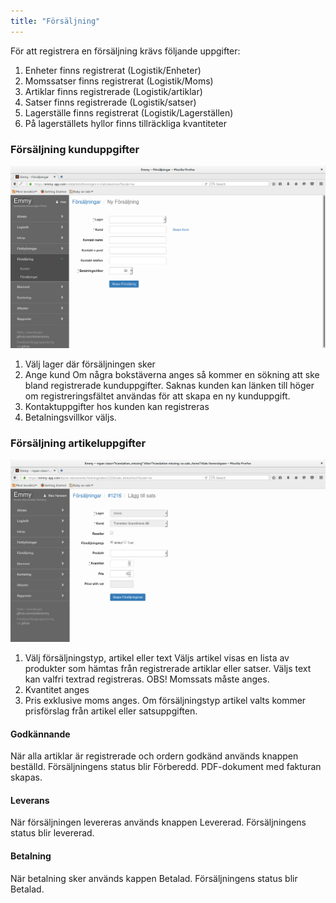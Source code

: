 ```yaml
---
title: "Försäljning"
---
```



För att registrera en försäljning krävs följande uppgifter:

1.  Enheter finns registrerat (Logistik/Enheter)
2.  Momssatser finns registrerat (Logistik/Moms)
3.  Artiklar finns registrerade (Logistik/artiklar)
4.  Satser finns registrerade (Logistik/satser)
5.  Lagerställe finns registrerat (Logistik/Lagerställen)
6.  På lagerställets hyllor finns tillräckliga kvantiteter


### Försäljning kunduppgifter

![sale](images/sale.png)


1. Välj lager där försäljningen sker
2. Ange kund
   Om några bokstäverna anges så kommer en sökning att ske bland registrerade kunduppgifter.
   Saknas kunden kan länken till höger om registreringsfältet användas för att skapa en ny kunduppgift.
3. Kontaktuppgifter hos kunden kan registreras
4. Betalningsvillkor väljs.


### Försäljning artikeluppgifter

![sale_item](images/sale_item.png)

1. Välj försäljningstyp, artikel eller text
   Väljs artikel visas en lista av produkter som hämtas från registrerade artiklar eller satser.
   Väljs text kan valfri textrad registreras. OBS! Momssats måste anges.
2. Kvantitet anges
3. Pris exklusive moms anges. Om försäljningstyp artikel valts kommer prisförslag från artikel eller satsuppgiften.


#### Godkännande

När alla artiklar är registrerade och ordern godkänd används knappen beställd.
Försäljningens status blir Förberedd. PDF-dokument med fakturan skapas.


#### Leverans

När försäljningen levereras används knappen Levererad. Försäljningens status blir levererad.


#### Betalning

När betalning sker används kappen Betalad. Försäljningens status blir Betalad.
